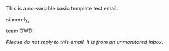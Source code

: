 

This is a no-variable basic template test email.

sincerely, 

team OWD!

_Please do not reply to this email. It is from an unmonitored inbox._

